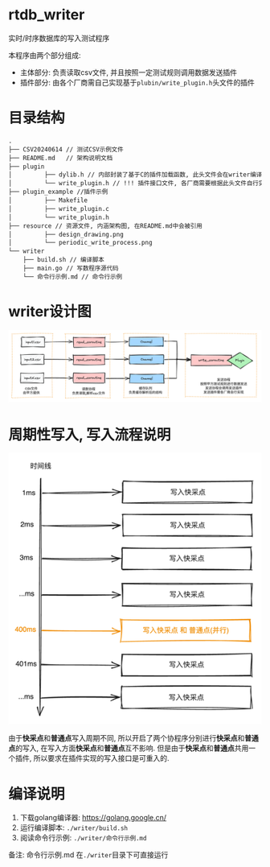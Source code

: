 # rtdb_writer

实时/时序数据库的写入测试程序

本程序由两个部分组成: 
* 主体部分: 负责读取csv文件, 并且按照一定测试规则调用数据发送插件
* 插件部分: 由各个厂商需自己实现基于```plubin/write_plugin.h```头文件的插件

# 目录结构
```tex
.
├── CSV20240614 // 测试CSV示例文件
├── README.md   // 架构说明文档
├── plugin
│         ├── dylib.h // 内部封装了基于C的插件加载函数, 此头文件会在writer编译时编译到写数程序中
│         └── write_plugin.h // !!! 插件接口文件, 各厂商需要根据此头文件自行实现写入插件
├── plugin_example //插件示例
│         ├── Makefile
│         ├── write_plugin.c
│         └── write_plugin.h
├── resource // 资源文件, 内涵架构图, 在README.md中会被引用
│         ├── design_drawing.png
│         └── periodic_write_process.png
└── writer
    ├── build.sh // 编译脚本
    ├── main.go // 写数程序源代码
    └── 命令行示例.md // 命令行示例
```

# writer设计图
![design_drawing.png](resource%2Fdesign_drawing.png)

# 周期性写入, 写入流程说明
![periodic_write_process.png](resource%2Fperiodic_write_process.png)

由于**快采点**和**普通点**写入周期不同, 所以开启了两个协程序分别进行**快采点**和**普通点**的写入, 在写入方面**快采点**和**普通点**互不影响.
但是由于**快采点**和**普通点**共用一个插件, 所以要求在插件实现的写入接口是可重入的. 

# 编译说明
1. 下载golang编译器: https://golang.google.cn/
2. 运行编译脚本: ```./writer/build.sh```
3. 阅读命令行示例: ```./writer/命令行示例.md```

备注: 命令行示例.md 在```./writer```目录下可直接运行
